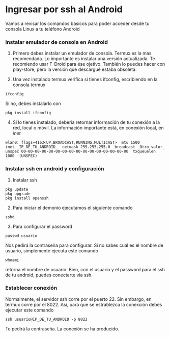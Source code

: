 # Ingresar por ssh al Android
Vamos a revisar los comandos básicos para poder acceder desde tu consola Linux a tu teléfono Android

### Instalar emulador de consola en Android
1. Primero debes instalar un emulador de consola. Termux es la más recomendada.
Lo importante es instalar una versión actualizada. 
Te recomiendo usar F-Droid para ése ojetivo. 
También lo puedes hacer con play-store, pero la versión que descargué estaba obsoleta.

2. Una vez instalado termux verifica si tienes ifconfig, escribiendo en la consola termux
```
ifconfig
```
Si no, debes instalarlo con
```
pkg install ifconfig
```
4. Si lo tienes instalado, debería retornar información de tu conexión a la red, local o móvil.
La información importante está, en conexión local, en _inet_
```
wlan0: flags=4163<UP,BROADCAST,RUNNING,MULTICAST>  mtu 1500
inet _IP_DE_TU_ANDROID_  netmask 255.255.255.0  broadcast _Otro_valor_
unspec 00-00-00-00-00-00-00-00-00-00-00-00-00-00-00-00  txqueuelen 1000  (UNSPEC)
```
### Instalar ssh en android y configuración
1. Instalar ssh
```
pkg update
pkg upgrade
pkg install openssh
```
2. Para iniciar el demonio ejecutamos el siguiente comando
```
sshd
```
3. Para configurar el password
```
passwd usuario
```
Nos pedirá la contraseña para configurar.
Si no sabes cuál es el nombre de usuario, simplemente ejecuta este comando
```
whoami
```
retorna el nombre de usuario.
Bien, con el usuario y el password para el ssh de tu android, puedes conectarte via ssh.

### Establecer conexión
Normalmente, el servidor ssh corre por el puerto 22. Sin embargo, en termux corre por el 8022.
Así, para que se estrablezca la conexción debes ejecutar este comando
```
ssh usuario@IP_DE_TU_ANDROID -p 8022
```
Te pedirá la contraseña. 
La conexión se ha producido. 






